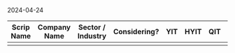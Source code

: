 2024-04-24


| Scrip Name | Company Name | Sector / Industry | Considering? | YIT | HYIT | QIT | MIT | WIT | DIT | HIT | TDA Done? | Remarks |
| ---------- | ------------ | ----------------- | ------------ | --- | ---- | --- | --- | --- | --- | --- | --------- | ------- |
|            |              |                   |              |     |      |     |     |     |     |     |           |         |